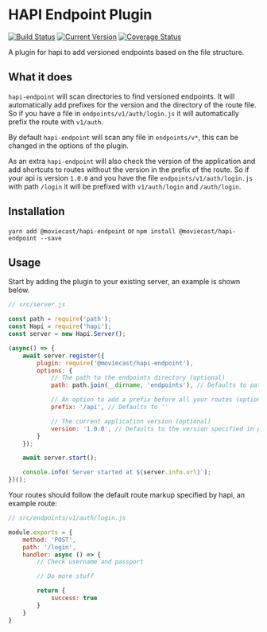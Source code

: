 # HAPI Endpoint Plugin
[![Build Status](https://img.shields.io/travis/MovieCast/hapi-endpoint/master.svg?branch=master)](https://travis-ci.org/MovieCast/hapi-endpoint)
[![Current Version](https://img.shields.io/npm/v/@moviecast/hapi-endpoint.svg)](https://www.npmjs.com/package/@moviecast/hapi-endpoint)
[![Coverage Status](https://img.shields.io/coveralls/github/MovieCast/hapi-endpoint/master.svg)](https://coveralls.io/github/MovieCast/hapi-endpoint?branch=master)

A plugin for hapi to add versioned endpoints based on the file structure.

## What it does
`hapi-endpoint` will scan directories to find versioned endpoints. It will automatically add prefixes for the version and the directory of the route file. So if you have a file in `endpoints/v1/auth/login.js` it will automatically prefix the route with `v1/auth`.

By default `hapi-endpoint` will scan any file in `endpoints/v*`, this can be changed in the options of the plugin.

As an extra `hapi-endpoint` will also check the version of the application and add shortcuts to routes without the version in the prefix of the route. So if your api is version `1.0.0` and you have the file `endpoints/v1/auth/login.js` with path `/login` it will be prefixed with `v1/auth/login` and `/auth/login`.

## Installation
`yarn add @moviecast/hapi-endpoint` or `npm install @moviecast/hapi-endpoint --save`

## Usage
Start by adding the plugin to your existing server, an example is shown below.
```js
// src/server.js

const path = require('path');
const Hapi = require('hapi');
const server = new Hapi.Server();

(async() => {
    await server.register({
        plugin: require('@moviecast/hapi-endpoint'),
        options: {
            // The path to the endpoints directory (optional)
            path: path.join(__dirname, 'endpoints'), // Defaults to path.join(process.cwd(), 'endpoints')

            // An option to add a prefix before all your routes (optional)
            prefix: '/api', // Defaults to ''

            // The current application version (optional)
            version: '1.0.0', // Defaults to the version specified in package.json
        }
    });

    await server.start();

    console.info(`Server started at ${server.info.url}`);
})();
```

Your routes should follow the default route markup specified by hapi, an example route:
```js
// src/endpoints/v1/auth/login.js

module.exports = {
    method: 'POST',
    path: '/login',
    handler: async () => {
        // Check username and passport

        // Do more stuff

        return {
            success: true
        }
    }
}
```
